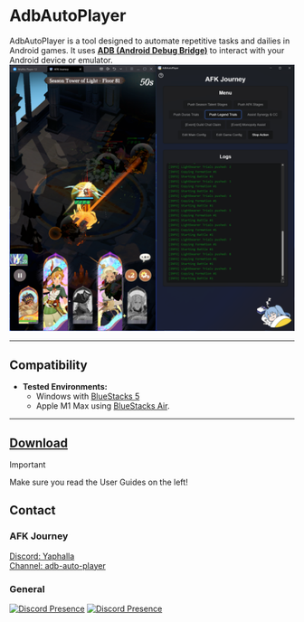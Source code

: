 # AdbAutoPlayer

AdbAutoPlayer is a tool designed to automate repetitive tasks and dailies in Android games. It uses [**ADB (Android Debug Bridge)**](https://developer.android.com/tools/adb) to interact with your Android device or emulator.
![app.png](images/app/app.png)

---


## Compatibility

- **Tested Environments:**
  - Windows with [BlueStacks 5](https://www.bluestacks.com/)
  - Apple M1 Max using [BlueStacks Air](https://www.bluestacks.com/mac).

---

## [Download](https://github.com/yulesxoxo/AdbAutoPlayer/releases/latest)
> [!IMPORTANT]
> Make sure you read the User Guides on the left!

## Contact
### AFK Journey
[Discord: Yaphalla](https://discord.gg/yaphalla)  
[Channel: adb-auto-player](https://discord.com/channels/1332082220013322240/1338732933057347655)
### General
[![Discord Presence](https://lanyard.cnrad.dev/api/518169167048998913)](https://discord.com/users/518169167048998913)
[![Discord Presence](https://lanyard.cnrad.dev/api/176450119917371392)](https://discord.com/users/176450119917371392)
